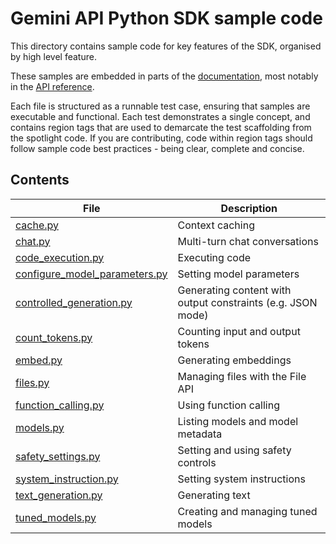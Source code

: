 # Gemini API Python SDK sample code

This directory contains sample code for key features of the SDK, organised by high level feature.

These samples are embedded in parts of the [documentation](https://ai.google.dev), most notably in the [API reference](https://ai.google.dev/api).

Each file is structured as a runnable test case, ensuring that samples are executable and functional. Each test demonstrates a single concept, and contains region tags that are used to demarcate the test scaffolding from the spotlight code. If you are contributing, code within region tags should follow sample code best practices - being clear, complete and concise.

## Contents

| File                                                     | Description |
|----------------------------------------------------------| ----------- |
| [cache.py](./cache.py)                                   | Context caching |
| [chat.py](./chat.py)                                     | Multi-turn chat conversations |
| [code_execution.py](./code_execution.py)                 | Executing code |
| [configure_model_parameters.py](./configure_model_parameters.py) | Setting model parameters |
| [controlled_generation.py](./controlled_generation.py)   | Generating content with output constraints (e.g. JSON mode) |
| [count_tokens.py](./count_tokens.py)                     | Counting input and output tokens |
| [embed.py](./embed.py)                                   | Generating embeddings |
| [files.py](./files.py)                                   | Managing files with the File API |
| [function_calling.py](./function_calling.py)             | Using function calling |
| [models.py](./models.py)                                 | Listing models and model metadata |
| [safety_settings.py](./safety_settings.py)               | Setting and using safety controls |
| [system_instruction.py](./system_instruction.py)         | Setting system instructions |
| [text_generation.py](./text_generation.py)               | Generating text |
| [tuned_models.py](./tuned_models.py)                     | Creating and managing tuned models |
